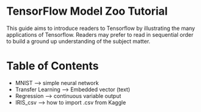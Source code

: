 # TensorFlow Model Zoo Tutorial
This guide aims to introduce readers to Tensorflow by illustrating the many applications of Tensorflow.
Readers may prefer to read in sequential order to build a ground up understanding of the subject matter.

# Table of Contents
* MNIST --> simple neural network
* Transfer Learning --> Embedded vector (text)
* Regression --> continuous variable output
* IRIS_csv --> how to import .csv from Kaggle
